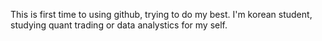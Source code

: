This is first time to using github, trying to do my best.
I'm korean student, studying quant trading or data analystics for my self.
